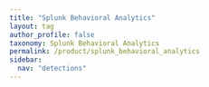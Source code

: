 ```yaml
---
title: "Splunk Behavioral Analytics"
layout: tag
author_profile: false
taxonomy: Splunk Behavioral Analytics
permalink: /product/splunk_behavioral_analytics
sidebar:
  nav: "detections"
---
```

